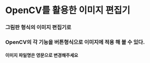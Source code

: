 # OpenCV를 활용한 이미지 편집기
### 그림판 형식의 이미지 편집기로 ###
### OpenCV의 각 기능을 버튼형식으로 이미지에 적용 해 볼 수 있다. ###
#### 이미지 파일명은 영문으로 변경해주세요 ####
